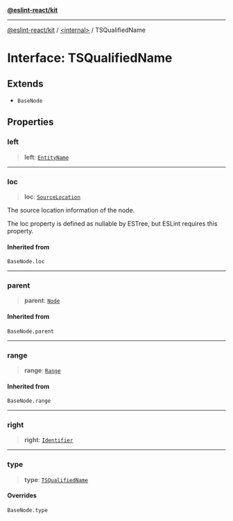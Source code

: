 [**@eslint-react/kit**](../../README.md)

***

[@eslint-react/kit](../../README.md) / [\<internal\>](../README.md) / TSQualifiedName

# Interface: TSQualifiedName

## Extends

- `BaseNode`

## Properties

### left

> **left**: [`EntityName`](../type-aliases/EntityName.md)

***

### loc

> **loc**: [`SourceLocation`](SourceLocation.md)

The source location information of the node.

The loc property is defined as nullable by ESTree, but ESLint requires this property.

#### Inherited from

`BaseNode.loc`

***

### parent

> **parent**: [`Node`](../type-aliases/Node.md)

#### Inherited from

`BaseNode.parent`

***

### range

> **range**: [`Range`](../type-aliases/Range.md)

#### Inherited from

`BaseNode.range`

***

### right

> **right**: [`Identifier`](Identifier.md)

***

### type

> **type**: [`TSQualifiedName`](../README.md#tsqualifiedname)

#### Overrides

`BaseNode.type`
